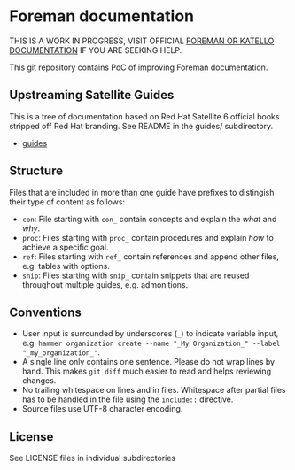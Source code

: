 # Foreman documentation

THIS IS A WORK IN PROGRESS, VISIT OFFICIAL [FOREMAN OR KATELLO DOCUMENTATION](https://theforeman.org/documentation.html) IF YOU ARE SEEKING HELP.

This git repository contains PoC of improving Foreman documentation.

## Upstreaming Satellite Guides

This is a tree of documentation based on Red Hat Satellite 6 official books stripped off Red Hat branding.
See README in the guides/ subdirectory.

* [guides](guides)

## Structure

Files that are included in more than one guide have prefixes to distingish their type of content as follows:

* `con`: File starting with `con_` contain concepts and explain the _what_ and _why_.
* `proc`: Files starting with `proc_` contain procedures and explain _how_ to achieve a specific goal.
* `ref`: Files starting with `ref_` contain references and append other files, e.g. tables with options.
* `snip`: Files starting with `snip_` contain snippets that are reused throughout multiple guides, e.g. admonitions.

## Conventions

* User input is surrounded by underscores (`_`) to indicate variable input, e.g. `hammer organization create --name "_My Organization_" --label "_my_organization_"`.
* A single line only contains one sentence.
Please do not wrap lines by hand.
This makes `git diff` much easier to read and helps reviewing changes.
* No trailing whitespace on lines and in files.
Whitespace after partial files has to be handled in the file using the `include::` directive.
* Source files use UTF-8 character encoding.

## License

See LICENSE files in individual subdirectories
